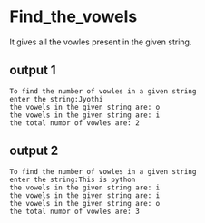 # Find_the_vowels
It gives all the vowles present in the given string.

## output 1
```
To find the number of vowles in a given string
enter the string:Jyothi
the vowels in the given string are: o
the vowels in the given string are: i
the total numbr of vowles are: 2
```
## output 2
```
To find the number of vowles in a given string
enter the string:This is python 
the vowels in the given string are: i
the vowels in the given string are: i
the vowels in the given string are: o
the total numbr of vowles are: 3
```
